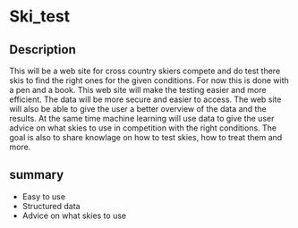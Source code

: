 # Ski_test

## Description
This will be a web site for cross country skiers compete and do test there skis to find the right ones for the given conditions. For now this is done with a pen and a book. This web site will make the testing easier and more efficient. The data will be more secure and easier to access. The web site will also be able to give the user a better overview of the data and the results.
At the same time machine learning will use data to give the user advice on what skies to use in competition with the right conditions. 
The goal is also to share knowlage on how to test skies, how to treat them and more.

## summary
- Easy to use
- Structured data
- Advice on what skies to use

